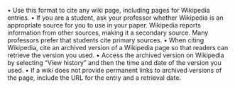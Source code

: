 •	Use this format to cite any wiki page, including pages for Wikipedia entries.
•	If you are a student, ask your professor whether Wikipedia is an appropriate source for you to use in your paper. Wikipedia reports information from other sources, making it a secondary source. Many professors prefer that students cite primary sources.
•	When citing Wikipedia, cite an archived version of a Wikipedia page so that readers can retrieve the version you used.
•	Access the archived version on Wikipedia by selecting “View history” and then the time and date of the version you used.
•	If a wiki does not provide permanent links to archived versions of the page, include the URL for the entry and a retrieval date.
